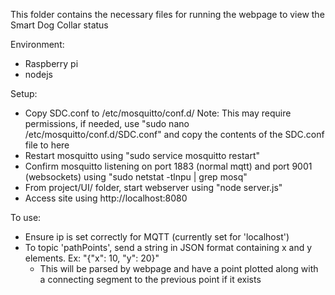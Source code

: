 This folder contains the necessary files for running the webpage to view the Smart Dog Collar status

Environment:
- Raspberry pi
- nodejs

Setup:
- Copy SDC.conf to /etc/mosquitto/conf.d/
  Note: This may require permissions, if needed, use "sudo nano /etc/mosquitto/conf.d/SDC.conf" and copy the contents of the SDC.conf file to here
- Restart mosquitto using "sudo service mosquitto restart"
- Confirm mosquitto listening on port 1883 (normal mqtt) and port 9001 (websockets) using "sudo netstat -tlnpu | grep mosq"
- From project/UI/ folder, start webserver using "node server.js"
- Access site using http://localhost:8080

To use:
- Ensure ip is set correctly for MQTT (currently set for 'localhost')
- To topic 'pathPoints', send a string in JSON format containing x and y elements. Ex: "{"x": 10, "y": 20}"
  - This will be parsed by webpage and have a point plotted along with a connecting segment to the previous point if it     exists
